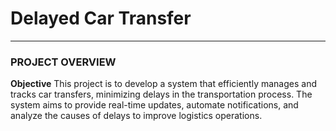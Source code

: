 # Delayed Car Transfer
---
### PROJECT OVERVIEW
**Objective**
This project is to develop a system that efficiently manages and tracks car transfers, minimizing delays in the transportation process. The system aims to provide real-time updates, automate notifications, and analyze the causes of delays to improve logistics operations.











